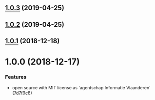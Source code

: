 ## [1.0.3](https://github.com/informatievlaanderen/guid-header-modelbinding/compare/v1.0.2...v1.0.3) (2019-04-25)

## [1.0.2](https://github.com/informatievlaanderen/guid-header-modelbinding/compare/v1.0.1...v1.0.2) (2019-04-25)

## [1.0.1](https://github.com/informatievlaanderen/guid-header-modelbinding/compare/v1.0.0...v1.0.1) (2018-12-18)

# 1.0.0 (2018-12-17)


### Features

* open source with MIT license as 'agentschap Informatie Vlaanderen' ([7d7f9c8](https://github.com/informatievlaanderen/guid-header-modelbinding/commit/7d7f9c8))
